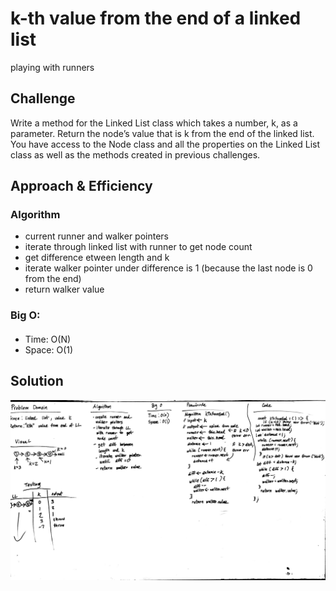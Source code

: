 # k-th value from the end of a linked list

playing with runners

## Challenge

Write a method for the Linked List class which takes a number, k, as a parameter. Return the node’s value that is k from the end of the linked list. You have access to the Node class and all the properties on the Linked List class as well as the methods created in previous challenges.

## Approach & Efficiency

### Algorithm

- current runner and walker pointers
- iterate through linked list with runner to get node count
- get difference etween length and k
- iterate walker pointer under difference is 1 (because the last node is 0 from the end)
- return walker value

### Big O:

####

- Time: O(N)
- Space: O(1)

## Solution

![kth Valu from End](../../../assets/ll-kth-from-end.jpg "kth value from end")
